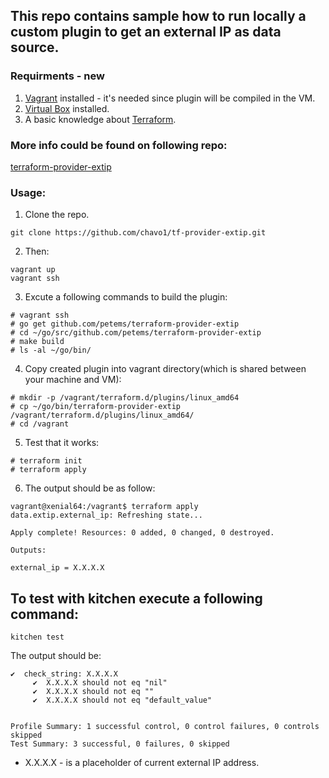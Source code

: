 ## This repo contains sample how to run locally a custom plugin to get an external IP as data source.

### Requirments - new

1. [Vagrant](https://www.vagrantup.com/) installed - it's needed since plugin will be compiled in the VM.
2. [Virtual Box](https://www.virtualbox.org/) installed.
3. A basic knowledge about [Terraform](https://www.terraform.io/).
### More info could be found on following repo:

[terraform-provider-extip](https://github.com/petems/terraform-provider-extip)
### Usage:

1. Clone the repo.
```
git clone https://github.com/chavo1/tf-provider-extip.git
```
2. Then:
```
vagrant up
vagrant ssh
```
3.  Excute a following commands to build the plugin:
```
# vagrant ssh  
# go get github.com/petems/terraform-provider-extip  
# cd ~/go/src/github.com/petems/terraform-provider-extip  
# make build  
# ls -al ~/go/bin/
```
4. Copy created plugin into vagrant directory(which is shared between your machine and VM):
```
# mkdir -p /vagrant/terraform.d/plugins/linux_amd64
# cp ~/go/bin/terraform-provider-extip /vagrant/terraform.d/plugins/linux_amd64/
# cd /vagrant
```
5. Test that it works:
```
# terraform init  
# terraform apply
```
6. The output should be as follow:
```
vagrant@xenial64:/vagrant$ terraform apply
data.extip.external_ip: Refreshing state...

Apply complete! Resources: 0 added, 0 changed, 0 destroyed.

Outputs:

external_ip = X.X.X.X
```
## To test with kitchen execute a following command:

```
kitchen test
```

The output should be:

```
✔  check_string: X.X.X.X
     ✔  X.X.X.X should not eq "nil"
     ✔  X.X.X.X should not eq ""
     ✔  X.X.X.X should not eq "default_value"


Profile Summary: 1 successful control, 0 control failures, 0 controls skipped
Test Summary: 3 successful, 0 failures, 0 skipped
```
- X.X.X.X - is a placeholder of current external IP address.
